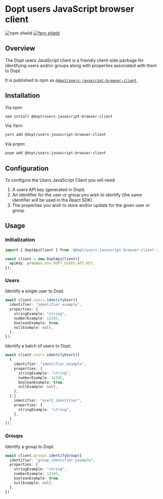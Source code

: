 # Dopt users JavaScript browser client

![npm sheild](https://img.shields.io/npm/v/%40dopt/users-javascript-browser-client)
[![fern shield](https://img.shields.io/badge/%F0%9F%8C%BF-SDK%20generated%20by%20Fern-brightgreen)](https://github.com/fern-api/fern)

## Overview

The Dopt users JavaScript client is a friendly client-side package for identifying users and/or groups along with properties associated with them to Dopt.

It is published to npm as [`@dopt/users-javascript-browser-client`](https://www.npmjs.com/package/@dopt/users-javascript-browser-client).

## Installation

Via npm:

```bash
npm install @dopt/users-javascript-browser-client
```

Via Yarn:

```bash
yarn add @dopt/users-javascript-browser-client
```

Via pnpm:

```bash
pnpm add @dopt/users-javascript-browser-client
```

## Configuration

To configure the Users JavaScript Client you will need

1. A users API key (generated in Dopt)
1. An identifier for the user or group you wish to identify (the same identifier will be used in the React SDK)
1. The properties you wish to store and/or update for the given user or group


## Usage

### Initialization

```ts
import { DoptApiClient } from '@dopt/users-javascript-browser-client';

const client = new DoptApiClient({
  apiKey: process.env.DOPT_USERS_API_KEY,
});
```

### Users

Identify a single user to Dopt.

```ts
await client.users.identifyUser({
  identifier: "identifier_example",
  properties: {
    stringExample: "string",
    numberExample: 12345,
    booleanExample: true,
    nullExample: null,
  },
});
```

Identify a batch of users to Dopt.

```ts
await client.users.identifyUsers([
  {
    identifier: "identifier_example",
    properties: {
      stringExample: "string",
      numberExample: 12345,
      booleanExample: true,
      nullExample: null,
    },
  },{
    identifier: "user2_identifier",
    properties: {
      stringExample: "string",
    },
  }
]);
```

### Groups

Identify a group to Dopt.

```ts
await client.groups.identifyGroup({
  identifier: "group_identifier_example",
  properties: {
    stringExample: "string",
    numberExample: 12345,
    booleanExample: true,
    nullExample: null,
  },
})
```
